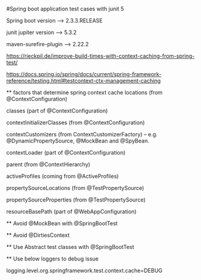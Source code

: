 #Spring boot application test cases with junit 5


Spring boot version --> 2.3.3.RELEASE

junit jupiter version --> 5.3.2

maven-surefire-plugin --> 2.22.2



https://rieckpil.de/improve-build-times-with-context-caching-from-spring-test/

https://docs.spring.io/spring/docs/current/spring-framework-reference/testing.html#testcontext-ctx-management-caching


** factors that determine spring context cache
locations (from @ContextConfiguration)

classes (part of @ContextConfiguration)

contextInitializerClasses (from @ContextConfiguration)

contextCustomizers (from ContextCustomizerFactory) – e.g. @DynamicPropertySource, @MockBean and @SpyBean.

contextLoader (part of @ContextConfiguration)

parent (from @ContextHierarchy)

activeProfiles (coming from @ActiveProfiles)

propertySourceLocations (from @TestPropertySource)

propertySourceProperties (from @TestPropertySource)

resourceBasePath (part of @WebAppConfiguration)




** Avoid @MockBean with @SpringBootTest


** Avoid @DirtiesContext


** Use Abstract test classes with @SpringBootTest


** Use below loggers to debug issue

logging.level.org.springframework.test.context.cache=DEBUG

